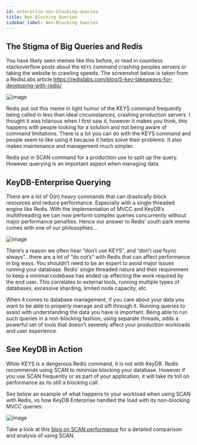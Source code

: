 ```yaml
---
id: enterprise-non-blocking-queries
title: Non-Blocking Queries
sidebar_label: Non-Blocking Queries
---
```


## The Stigma of Big Queries and Redis

You have likely seen memes like this before, or read in countless stackoverflow posts about the `KEYS` command crashing peoples servers or taking the website to crawling speeds. The screenshot below is taken from a RedisLabs article https://redislabs.com/blog/5-key-takeaways-for-developing-with-redis/

![image](/img/blog/keys-prod-bad-time.png)
                                                       
Redis put out this meme in light humor of the KEYS command frequently being called in less than ideal circumstances, crashing production servers. I thought it was hilarious when I first saw it, however it makes you think, this happens with people looking for a solution and not being aware of command limitations. There is a lot you can do with the KEYS command and people seem to like using it because it helps solve their problems. It also makes maintenance and management much simpler. 

Redis put in SCAN command for a production use to split up the query. However querying is an important aspect when managing data.

## KeyDB-Enterprise Querying

There are a lot of O(n) heavy commands that can drastically block resources and reduce performance. Especially with a single threaded engine like Redis. With the implementation of MVCC and KeyDB’s multithreading we can now perform complex queries concurrently without major performance penalties. Hence our answer to Redis’ south park meme comes with one of our philosophies… 

![image](/img/blog/keys-prod-good-time.png)
                                                         
There’s a reason we often hear “don’t use KEYS”, and “don’t use fsync always”…there are a lot of “do not’s” with Redis that can affect performance in big ways. You shouldn’t need to be an expert to avoid major issues running your database. Redis’ single threaded nature and their requirement to keep a minimal codebase has ended up effecting the work required by the end user. This correlates to external tools, running multiple types of databases, excessive sharding, limited node capacity, etc.

When it comes to database management, if you care about your data you want to be able to properly manage and sift through it. Running queries to assist with understanding the data you have is important. Being able to run such queries in a non-blocking fashion, using separate threads, adds a powerful set of tools that doesn’t severely affect your production workloads and user experience.

## See KeyDB in Action

While KEYS is a dangerous Redis command, it is not with KeyDB. Redis recommends using SCAN to minimize blocking your database. However if you use SCAN frequently or as part of your application, it will take its toll on performance as its still a blocking call.

See below an example of what happens to your workload when using SCAN with Redis, vs how KeyDB Enterprise handled the load with its non-blocking MVCC queries:

![image](/img/doc/scan_perf_overview.png)

Take a look at this [blog on SCAN performance](https://docs.keydb.dev/blog/2020/08/10/blog-post/) for a detailed comparison and analysis of using SCAN.
